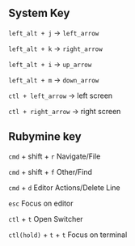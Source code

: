 ## System Key

`left_alt + j` -> `left_arrow`

`left_alt + k` -> `right_arrow`

`left_alt + i` -> `up_arrow`

`left_alt + m` -> `down_arrow`

`ctl + left_arrow` -> left screen

`ctl + right_arrow` -> right screen


## Rubymine key

`cmd` + shift + `r` Navigate/File

`cmd` + shift + `f` Other/Find

`cmd` + `d` Editor Actions/Delete Line

`esc` Focus on editor

`ctl` + `t` Open Switcher

`ctl(hold)` + `t` + `t` Focus on terminal
